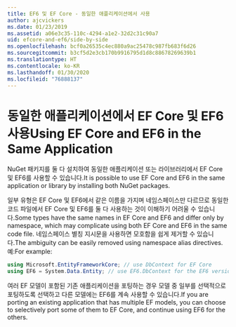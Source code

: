 ```yaml
---
title: EF6 및 EF Core - 동일한 애플리케이션에서 사용
author: ajcvickers
ms.date: 01/23/2019
ms.assetid: a06e3c35-110c-4294-a1e2-32d2c31c90a7
uid: efcore-and-ef6/side-by-side
ms.openlocfilehash: bcf0a26535c4ec880a9ac25478c987fb683f6d26
ms.sourcegitcommit: b3cf5d2e3cb170b9916795d1d8c88678269639b1
ms.translationtype: HT
ms.contentlocale: ko-KR
ms.lasthandoff: 01/30/2020
ms.locfileid: "76888137"
---
```

# <a name="using-ef-core-and-ef6-in-the-same-application"></a><span data-ttu-id="5d4e7-102">동일한 애플리케이션에서 EF Core 및 EF6 사용</span><span class="sxs-lookup"><span data-stu-id="5d4e7-102">Using EF Core and EF6 in the Same Application</span></span>

<span data-ttu-id="5d4e7-103">NuGet 패키지를 둘 다 설치하여 동일한 애플리케이션 또는 라이브러리에서 EF Core 및 EF6를 사용할 수 있습니다.</span><span class="sxs-lookup"><span data-stu-id="5d4e7-103">It is possible to use EF Core and EF6 in the same application or library by installing both NuGet packages.</span></span>

<span data-ttu-id="5d4e7-104">일부 유형은 EF Core 및 EF6에서 같은 이름을 가지며 네임스페이스만 다르므로 동일한 코드 파일에서 EF Core 및 EF6를 둘 다 사용하는 것이 이해하기 어려울 수 있습니다.</span><span class="sxs-lookup"><span data-stu-id="5d4e7-104">Some types have the same names in EF Core and EF6 and differ only by namespace, which may complicate using both EF Core and EF6 in the same code file.</span></span> <span data-ttu-id="5d4e7-105">네임스페이스 별칭 지시문을 사용하면 모호함을 쉽게 제거할 수 있습니다.</span><span class="sxs-lookup"><span data-stu-id="5d4e7-105">The ambiguity can be easily removed using namespace alias directives.</span></span> <span data-ttu-id="5d4e7-106">예:</span><span class="sxs-lookup"><span data-stu-id="5d4e7-106">For example:</span></span>

``` csharp
using Microsoft.EntityFrameworkCore; // use DbContext for EF Core
using EF6 = System.Data.Entity; // use EF6.DbContext for the EF6 version
```

<span data-ttu-id="5d4e7-107">여러 EF 모델이 포함된 기존 애플리케이션을 포팅하는 경우 모델 중 일부를 선택적으로 포팅하도록 선택하고 다른 모델에는 EF6를 계속 사용할 수 있습니다.</span><span class="sxs-lookup"><span data-stu-id="5d4e7-107">If you are porting an existing application that has multiple EF models, you can choose to selectively port some of them to EF Core, and continue using EF6 for the others.</span></span>
